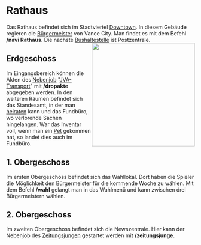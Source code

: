 # Rathaus 

Das Rathaus befindet sich im Stadtviertel [Downtown](../../pages/gebiete/Downtown.md). In diesem Gebäude regieren die [Bürgermeister](../../pages/allgemein/bürgermeister.md) von Vance City. Man findet es mit dem Befehl **/navi Rathaus**. Die nächste [Bushaltestelle](../../pages/öpnv/Bus.md) ist Postzentrale. <img align="right" width="275" eight="150" src="../../../assets/image/orte/Rathaus.png"> 

## Erdgeschoss 
Im Eingangsbereich können die Akten des [Nebenjob](../../pages/nebenjobs/nebenjobs.md) "[JVA-Transport](../../pages/nebenjobs/jvatransport.md)" mit **/dropakte** abgegeben werden. In den weiteren Räumen befindet sich das Standesamt, in der man [heiraten](../..//​pages/​allgemein/​beziehung.md) kann und das Fundbüro, wo verlorende Sachen hingelangen. War das Inventar voll, wenn man ein [Pet](../../pages/pets/allgemein.md) gekommen hat, so landet dies auch im Fundbüro.

## 1. Obergeschoss
Im ersten Obergeschoss befindet sich das Wahllokal. Dort haben die Spieler die Möglichkeit den Bürgermeister für die kommende Woche zu wählen. Mit dem Befehl **/wahl** gelangt man in das Wahlmenü und kann zwischen drei Bürgermeistern wählen.

## 2. Obergeschoss
Im zweiten Obergeschoss befindet sich die Newszentrale. Hier kann der Nebenjob des [Zeitungsjungen](../../pages/nebenjobs/zeitungsjunge.md) gestartet werden mit **/zeitungsjunge**.

